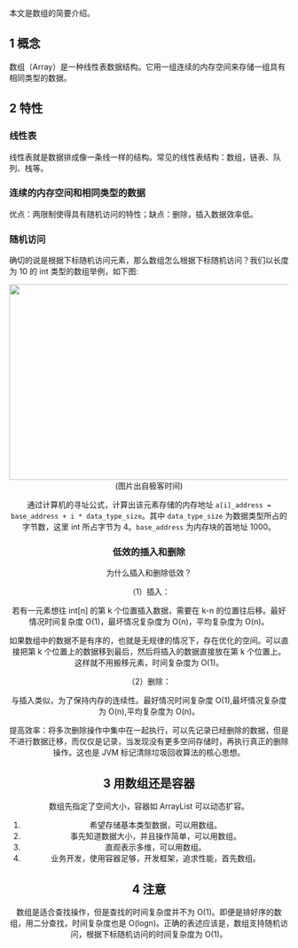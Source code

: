 
本文是数组的简要介绍。

## 1 概念

数组（Array）是一种线性表数据结构。它用一组连续的内存空间来存储一组具有相同类型的数据。

## 2 特性

### 线性表

线性表就是数据排成像一条线一样的结构。常见的线性表结构：数组，链表、队列、栈等。

### 连续的内存空间和相同类型的数据

优点：两限制使得具有随机访问的特性；缺点：删除，插入数据效率低。

### 随机访问

确切的说是根据下标随机访问元素，那么数组怎么根据下标随机访问？我们以长度为 10 的 int 类型的数组举例，如下图:

<img src="https://i.imgur.com/qWkZqa5.jpg" alt="" width="696" height="353">

<center>(图片出自极客时间)<center>

通过计算机的寻址公式，计算出该元素存储的内存地址 `a[i]_address = base_address + i * data_type_size`。其中 `data_type_size` 为数据类型所占的字节数，这里 int 所占字节为 4。`base_address` 为内存块的首地址 1000。

### 低效的插入和删除

为什么插入和删除低效？

（1）插入：

若有一元素想往 int[n] 的第 k 个位置插入数据，需要在 k-n 的位置往后移。最好情况时间复杂度 O(1)，最坏情况复杂度为 O(n)，平均复杂度为 O(n)。

如果数组中的数据不是有序的，也就是无规律的情况下，存在优化的空间。可以直接把第 k 个位置上的数据移到最后，然后将插入的数据直接放在第 k 个位置上。这样就不用搬移元素，时间复杂度为 O(1)。

（2）删除：

与插入类似，为了保持内存的连续性。最好情况时间复杂度 O(1),最坏情况复杂度为 O(n),平均复杂度为 O(n)。

提高效率：将多次删除操作中集中在一起执行，可以先记录已经删除的数据，但是不进行数据迁移，而仅仅是记录，当发现没有更多空间存储时，再执行真正的删除操作。这也是 JVM 标记清除垃圾回收算法的核心思想。

## 3 用数组还是容器

数组先指定了空间大小，容器如 ArrayList 可以动态扩容。

1. 希望存储基本类型数据，可以用数组。
2. 事先知道数据大小，并且操作简单，可以用数组。
3. 直观表示多维，可以用数组。
4. 业务开发，使用容器足够，开发框架，追求性能，首先数组。

## 4 注意

数组是适合查找操作，但是查找的时间复杂度并不为 O(1)。即便是排好序的数组，用二分查找，时间复杂度也是 O(logn)。正确的表述应该是，数组支持随机访问，根据下标随机访问的时间复杂度为 O(1)。






